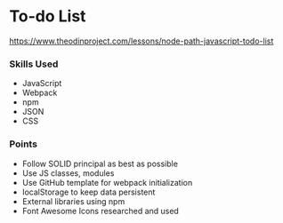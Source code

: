 # To-do List
https://www.theodinproject.com/lessons/node-path-javascript-todo-list

### Skills Used
- JavaScript
- Webpack
- npm
- JSON
- CSS

### Points
- Follow SOLID principal as best as possible
- Use JS classes, modules
- Use GitHub template for webpack initialization
- localStorage to keep data persistent
- External libraries using npm
- Font Awesome Icons researched and used
